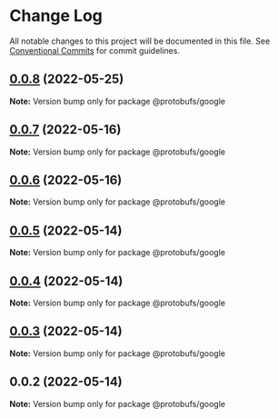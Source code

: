 # Change Log

All notable changes to this project will be documented in this file.
See [Conventional Commits](https://conventionalcommits.org) for commit guidelines.

## [0.0.8](https://github.com/cosmology-finance/proto-registry/compare/@protobufs/google@0.0.7...@protobufs/google@0.0.8) (2022-05-25)

**Note:** Version bump only for package @protobufs/google





## [0.0.7](https://github.com/cosmology-finance/proto-registry/compare/@protobufs/google@0.0.6...@protobufs/google@0.0.7) (2022-05-16)

**Note:** Version bump only for package @protobufs/google





## [0.0.6](https://github.com/cosmology-finance/proto-registry/compare/@protobufs/google@0.0.5...@protobufs/google@0.0.6) (2022-05-16)

**Note:** Version bump only for package @protobufs/google





## [0.0.5](https://github.com/cosmology-finance/proto-registry/compare/@protobufs/google@0.0.4...@protobufs/google@0.0.5) (2022-05-14)

**Note:** Version bump only for package @protobufs/google





## [0.0.4](https://github.com/cosmology-finance/proto-registry/compare/@protobufs/google@0.0.3...@protobufs/google@0.0.4) (2022-05-14)

**Note:** Version bump only for package @protobufs/google





## [0.0.3](https://github.com/cosmology-finance/proto-registry/compare/@protobufs/google@0.0.2...@protobufs/google@0.0.3) (2022-05-14)

**Note:** Version bump only for package @protobufs/google





## 0.0.2 (2022-05-14)

**Note:** Version bump only for package @protobufs/google
